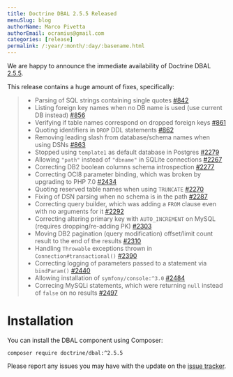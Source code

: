 ```yaml
---
title: Doctrine DBAL 2.5.5 Released
menuSlug: blog
authorName: Marco Pivetta
authorEmail: ocramius@gmail.com
categories: [release]
permalink: /:year/:month/:day/:basename.html
---
```

We are happy to announce the immediate availability of Doctrine DBAL
[2.5.5](https://github.com/doctrine/dbal/releases/tag/v2.5.5).

This release contains a huge amount of fixes, specifically:

> -   Parsing of SQL strings containing single quotes
>     [\#842](https://github.com/doctrine/common/pull/842)
> -   Listing foreign key names when no DB name is used (use current DB
>     instead) [\#856](https://github.com/doctrine/common/pull/856)
> -   Verifying if table names correspond on dropped foreign keys
>     [\#861](https://github.com/doctrine/common/pull/861)
> -   Quoting identifiers in `DROP` DDL statements
>     [\#862](https://github.com/doctrine/common/pull/862)
> -   Removing leading slash from database/schema names when using DSNs
>     [\#863](https://github.com/doctrine/common/pull/863)
> -   Stopped using `template1` as default database in Postgres
>     [\#2279](https://github.com/doctrine/common/pull/2279)
> -   Allowing `"path"` instead of `"dbname"` in SQLite connections
>     [\#2267](https://github.com/doctrine/common/pull/2267)
> -   Correcting DB2 boolean columns schema introspection
>     [\#2277](https://github.com/doctrine/common/pull/2277)
> -   Correcting OCI8 parameter binding, which was broken by upgrading
>     to PHP 7.0 [\#2434](https://github.com/doctrine/common/pull/2434)
> -   Quoting reserved table names when using `TRUNCATE`
>     [\#2270](https://github.com/doctrine/common/pull/2270)
> -   Fixing of DSN parsing when no schema is in the path
>     [\#2287](https://github.com/doctrine/common/pull/2287)
> -   Correcting query builder, which was adding a `FROM` clause even
>     with no arguments for it
>     [\#2292](https://github.com/doctrine/common/pull/2292)
> -   Correcting altering primary key with `AUTO_INCREMENT` on MySQL
>     (requires dropping/re-adding PK)
>     [\#2303](https://github.com/doctrine/common/pull/2303)
> -   Moving DB2 pagination (query modification) offset/limit count
>     result to the end of the results
>     [\#2310](https://github.com/doctrine/common/pull/2310)
> -   Handling `Throwable` exceptions thrown in
>     `Connection#transactional()`
>     [\#2390](https://github.com/doctrine/common/pull/2390)
> -   Correcting logging of parameters passed to a statement via
>     `bindParam()`
>     [\#2440](https://github.com/doctrine/common/pull/2440)
> -   Allowing installation of `symfony/console:^3.0`
>     [\#2484](https://github.com/doctrine/common/pull/2484)
> -   Correcing MySQLi statements, which were returning `null` instead
>     of `false` on no results
>     [\#2497](https://github.com/doctrine/common/pull/2497)

Installation
============

You can install the DBAL component using Composer:

~~~~ {.sourceCode .shell}
composer require doctrine/dbal:^2.5.5
~~~~

Please report any issues you may have with the update on the [issue
tracker](https://github.com/doctrine/dbal/issues).
